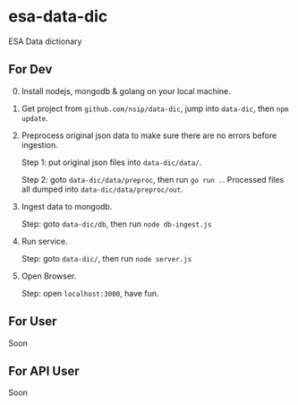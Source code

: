 # esa-data-dic

ESA Data dictionary

## For Dev

0. Install nodejs, mongodb & golang on your local machine.

1. Get project from `github.com/nsip/data-dic`, jump into `data-dic`, then `npm update`.

2. Preprocess original json data to make sure there are no errors before ingestion.

    Step 1: put original json files into `data-dic/data/`.

    Step 2: goto `data-dic/data/preproc`, then run `go run .`. Processed files all dumped into `data-dic/data/preproc/out`.  

3. Ingest data to mongodb.

    Step: goto `data-dic/db`, then run `node db-ingest.js`

4. Run service.

    Step: goto `data-dic/`, then run `node server.js`

5. Open Browser.

    Step: open `localhost:3000`, have fun.

## For User

Soon

## For API User

Soon
